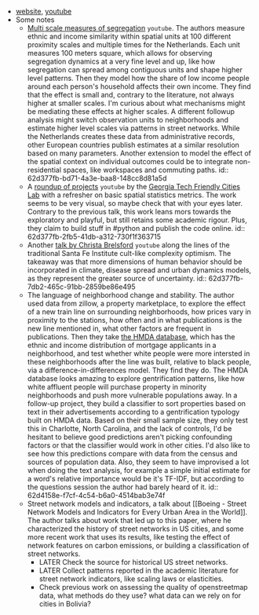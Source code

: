 - [website](https://www.turing.ac.uk/events/spatial-analytics-data), [youtube](https://www.youtube.com/c/SpatialAnalyticsAndData/videos)
- Some notes
	- [Multi scale measures of segregation](https://www.youtube.com/watch?v=a2pS5aXeibs) `youtube`. The authors measure ethnic and income similarity within spatial units at 100 different proximity scales and multiple times for the Netherlands. Each unit measures 100 meters square, which allows for observing segregation dynamics at a very fine level and up, like how segregation can spread among contiguous units and shape higher level patterns. Then they model how the share of low income people around each person's household affects their own income. They find that the effect is small and, contrary to the literature, not always higher at smaller scales. I'm curious about what mechanisms might be mediating these effects at higher scales. A different followup analysis might switch observation units to neighborhoods and estimate higher level scales via patterns in street networks. While the Netherlands creates these data from administrative records, other European countries publish estimates at a similar resolution based on many parameters. Another extension to model the effect of the spatial context on individual outcomes could be to integrate non-residential spaces, like workspaces and commuting paths.
	  id:: 62d377fb-bd71-4a3e-baa8-148cc8d81a5d
	- A [roundup of projects](https://www.youtube.com/watch?v=JKF5lK2NRB4) `youtube` by the [Georgia Tech Friendly Cities Lab](https://friendlycities.gatech.edu/) with a refresher on basic spatial statistics metrics. The work seems to be very visual, so maybe check that with your eyes later. Contrary to the previous talk, this work leans mors towards the exploratory and playful, but still retains some academic rigour. Plus, they claim to build stuff in #python and publish the code online.
	  id:: 62d377fb-2fb5-41db-a312-730f1f363715
	- Another [talk by Christa Brelsford](https://www.youtube.com/watch?v=j44Jy8ZlrLE) `youtube` along the lines of the traditional Santa Fe Institute cult-like complexity optimism. The takeaway was that more dimensions of human behavior should be incorporated in climate, disease spread and urban dynamics models, as they represent the greater source of uncertainty.
	  id:: 62d377fb-7db2-465c-91bb-2859be86e495
	- The language of neighborhood change and stability. The author used data from zillow, a property marketplace, to explore the effect of a new train line on surrounding neighborhoods, how prices vary in proximity to the stations, how often and in what publications is the new line mentioned in, what other factors are frequent in publications. Then they take [the HMDA database](https://www.consumerfinance.gov/data-research/hmda/), which has the ethnic and income distribution of mortgage applicants in a neighborhood, and test whether white people were more intersted in these neighborhoods after the line was built, relative to black people, via a difference-in-differences model. They find they do. The HMDA database looks amazing to explore gentrification patterns, like how white affluent people will purchase property in minority neighborhoods and push more vulnerable populations away. In a follow-up project, they build a classifier to sort properties based on text in their advertisements according to a gentrification typology built on HMDA data. Based on their small sample size, they only test this in Charlotte, North Carolina, and the lack of controls, I'd be hesitant to believe good  predictions aren't picking confounding factors or that the classifier would work in other cities. I'd also like to see how this predictions compare with data from the census and sources of population data. Also, they seem to have improvised a lot when doing the text analysis, for example a simple initial estimate for a word's relative importance would be it's TF-IDF, but according to the questions session the author had barely heard of it.
	  id:: 62d4158e-f7cf-4c54-b6a0-4514bab3e74f
	- Street network models and indicators, a talk about [[Boeing - Street Network Models and Indicators for Every Urban Area in the World]]. The author talks about work that led up to this paper, where he characterized the history of street networks in US cities, and some more recent work that uses its results, like testing the effect of network features on carbon emissions, or building a classification of street networks.
		- LATER Check the source for historical US street networks.
		- LATER Collect patterns reported in the academic literature for street network indicators, like scaling laws or elasticities.
		- Check previous work on assessing the quality of openstreetmap data, what methods do they use? what data can we rely on for cities in Bolivia?